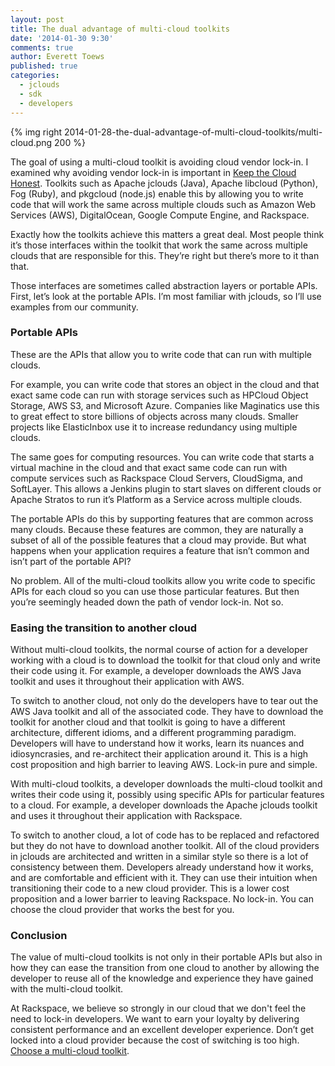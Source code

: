 ```yaml
---
layout: post
title: The dual advantage of multi-cloud toolkits
date: '2014-01-30 9:30'
comments: true
author: Everett Toews
published: true
categories:
  - jclouds
  - sdk
  - developers
---
```

{% img right 2014-01-28-the-dual-advantage-of-multi-cloud-toolkits/multi-cloud.png 200 %}

The goal of using a multi-cloud toolkit is avoiding cloud vendor lock-in. I
examined why avoiding vendor lock-in is important in [
Keep the Cloud Honest](http://blog.phymata.com/2013/07/31/keep-the-cloud-honest/).
Toolkits such as Apache jclouds (Java), Apache libcloud (Python), Fog (Ruby), and
pkgcloud (node.js) enable this by allowing you to write code that will work the
same across multiple clouds such as Amazon Web Services (AWS), DigitalOcean,
Google Compute Engine, and Rackspace.

<!-- more -->

Exactly how the toolkits achieve this matters a great deal. Most people think
it’s those interfaces within the toolkit that work the same across multiple
clouds that are responsible for this. They’re right but there’s more to it than
that.

Those interfaces are sometimes called abstraction layers or portable APIs. First,
let’s look at the portable APIs. I’m most familiar with jclouds, so I’ll use
examples from our community.

### Portable APIs

These are the APIs that allow you to write code that can run with multiple clouds.

For example, you can write code that stores an object in the cloud and that exact
same code can run with storage services such as HPCloud Object Storage, AWS S3,
and Microsoft Azure. Companies like Maginatics use this to great effect to store
billions of objects across many clouds. Smaller projects like ElasticInbox use
it to increase redundancy using multiple clouds.

The same goes for computing resources. You can write code that starts a virtual
machine in the cloud and that exact same code can run with compute services such
as Rackspace Cloud Servers, CloudSigma, and SoftLayer. This allows a Jenkins
plugin to start slaves on different clouds or Apache Stratos to run it’s Platform
as a Service across multiple clouds.

The portable APIs do this by supporting features that are common across many
clouds. Because these features are common, they are naturally a subset of all
of the possible features that a cloud may provide. But what happens when your
application requires a feature that isn’t common and isn’t part of the portable
API?

No problem. All of the multi-cloud toolkits allow you write code to specific
APIs for each cloud so you can use those particular features. But then you’re
seemingly headed down the path of vendor lock-in. Not so.

### Easing the transition to another cloud

Without multi-cloud toolkits, the normal course of action for a developer working
with a cloud is to download the toolkit for that cloud only and write their code
using it. For example, a developer downloads the AWS Java toolkit and uses it
throughout their application with AWS.

To switch to another cloud, not only do the developers have to tear out the AWS
Java toolkit and all of the associated code. They have to download the toolkit
for another cloud and that toolkit is going to have a different architecture,
different idioms, and a different programming paradigm. Developers will have to
understand how it works, learn its nuances and idiosyncrasies, and re-architect
their application around it. This is a high cost proposition and high barrier to
leaving AWS. Lock-in pure and simple.

With multi-cloud toolkits, a developer downloads the multi-cloud toolkit and
writes their code using it, possibly using specific APIs for particular features
to a cloud. For example, a developer downloads the Apache jclouds toolkit and
uses it throughout their application with Rackspace.

To switch to another cloud, a lot of code has to be replaced and refactored
but they do not have to download another toolkit. All of the cloud providers in
jclouds are architected and written in a similar style so there is a lot of
consistency between them. Developers already understand how it works, and are
comfortable and efficient with it. They can use their intuition when transitioning
their code to a new cloud provider. This is a lower cost proposition and a lower
barrier to leaving Rackspace. No lock-in. You can choose the cloud provider that
works the best for you.

### Conclusion

The value of multi-cloud toolkits is not only in their portable APIs but also
in how they can ease the transition from one cloud to another by allowing the
developer to reuse all of the knowledge and experience they have gained with the
multi-cloud toolkit.

At Rackspace, we believe so strongly in our cloud that we don't feel the need to
lock-in developers. We want to earn your loyalty by delivering consistent
performance and an excellent developer experience. Don’t get locked into a cloud
provider because the cost of switching is too high.
[Choose a multi-cloud toolkit](http://developer.rackspace.com/).
